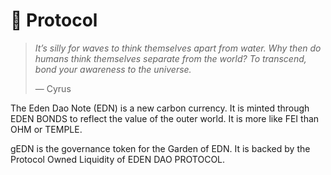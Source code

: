# 🌟 Protocol

> _It’s silly for waves to think themselves apart from water. Why then do humans think themselves separate from the world? To transcend, bond your awareness to the universe._
>
> — Cyrus

The Eden Dao Note (EDN) is a new carbon currency. It is minted through EDEN BONDS to reflect the value of the outer world. It is more like FEI than OHM or TEMPLE.

gEDN is the governance token for the Garden of EDN. It is backed by the Protocol Owned Liquidity of EDEN DAO PROTOCOL.



